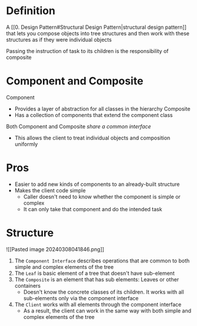 # Definition
A [[0. Design Pattern#Structural Design Pattern|structural design pattern]] that lets you compose objects into tree structures and then work with these structures as if they were individual objects

Passing the instruction of task to its children is the responsibility of composite

# Component and Composite
Component
- Provides a layer of abstraction for all classes in the hierarchy
Composite
- Has a collection of components that extend the component class

Both Component and Composite *share a common interface*
- This allows the client to treat individual objects and composition uniformly

# Pros
- Easier to add new kinds of components to an already-built structure
- Makes the client code simple
	- Caller doesn't need to know whether the component is simple or complex
	- It can only take that component and do the intended task

# Structure
![[Pasted image 20240308041846.png]]
1. The `Component Interface` describes operations that are common to both simple and complex elements of the tree
2. The `Leaf` is basic element of a tree that doesn't have sub-element
3. The `Composite` is an element that has sub elements: Leaves or other containers
	- Doesn't know the concrete classes of its children. It works with all sub-elements only via the component interface
4. The `Client` works with all elements through the component interface
	- As a result, the client can work in the same way with both simple and complex elements of the tree